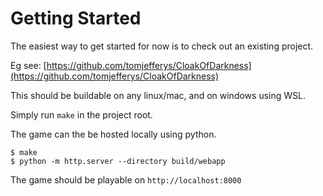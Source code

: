 # Getting Started

The easiest way to get started for now is to check out an existing project.

Eg see: [https://github.com/tomjefferys/CloakOfDarkness](https://github.com/tomjefferys/CloakOfDarkness)

This should be buildable on any linux/mac, and on windows using WSL.

Simply run `make` in the project root.

The game can the be hosted locally using python.

```
$ make
$ python -m http.server --directory build/webapp
```

The game should be playable on `http://localhost:8000`
